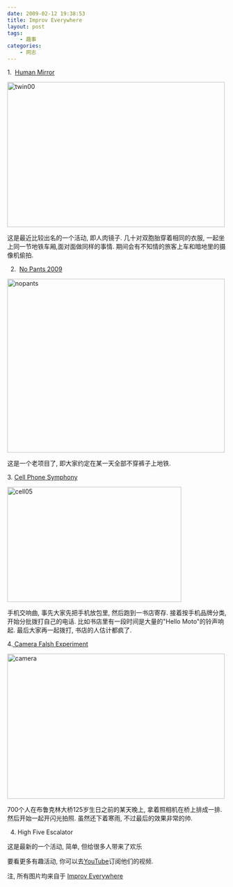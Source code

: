 ```yaml
---
date: 2009-02-12 19:38:53
title: Improv Everywhere
layout: post
tags:
    - 趣事
categories:
    - 网志
---
```

<!--more-->1.  <a href="http://www.youtube.com/watch?v=9La40WwO-lU" target="_blank">Human Mirror</a>

<a href="http://ztpala.com/wp-content/uploads/2009/02/twin00.jpg"><img class="aligncenter size-full wp-image-1805" title="twin00" src="http://ztpala.com/wp-content/uploads/2009/02/twin00.jpg" alt="twin00" width="500" height="334" /></a>

这是最近比较出名的一个活动, 即人肉镜子. 几十对双胞胎穿着相同的衣服, 一起坐上同一节地铁车厢,面对面做同样的事情. 期间会有不知情的旅客上车和暗地里的摄像机偷拍.

2.  <a href="http://www.youtube.com/watch?v=9La40WwO-lU" target="_blank">No Pants 2009</a>

<a href="http://ztpala.com/wp-content/uploads/2009/02/nopants.jpg"><img class="aligncenter size-full wp-image-1806" title="nopants" src="http://ztpala.com/wp-content/uploads/2009/02/nopants.jpg" alt="nopants" width="500" height="400" /></a>

这是一个老项目了, 即大家约定在某一天全部不穿裤子上地铁.

3. <a href="http://www.youtube.com/watch?v=-LKbCGV8aH4" target="_blank">Cell Phone Symphony</a>

<a href="http://ztpala.com/wp-content/uploads/2009/02/cell05.jpg"><img class="aligncenter size-full wp-image-1807" title="cell05" src="http://ztpala.com/wp-content/uploads/2009/02/cell05.jpg" alt="cell05" width="400" height="265" /></a>

手机交响曲, 事先大家先把手机放包里, 然后跑到一书店寄存. 接着按手机品牌分类, 开始分批拨打自己的电话. 比如书店里有一段时间是大量的"Hello Moto"的铃声响起. 最后大家再一起拨打, 书店的人估计都疯了.

4.<a href="http://www.youtube.com/watch?v=WMNn5_OeNT0" target="_blank"> Camera Falsh Experiment</a>

<a href="http://ztpala.com/wp-content/uploads/2009/02/camera.jpg"><img class="aligncenter size-full wp-image-1808" title="camera" src="http://ztpala.com/wp-content/uploads/2009/02/camera.jpg" alt="camera" width="500" height="334" /></a>

700个人在布鲁克林大桥125岁生日之前的某天晚上, 拿着照相机在桥上排成一排. 然后开始一起开闪光拍照. 虽然还下着寒雨, 不过最后的效果非常的帅.

4. High Five Escalator

这是最新的一个活动, 简单, 但给很多人带来了欢乐



要看更多有趣活动, 你可以去<a href="http://www.youtube.com/user/ImprovEverywhere" target="_blank">YouTube</a>订阅他们的视频.

注, 所有图片均来自于 <a href="http://improveverywhere.com/">Improv Everywhere</a>